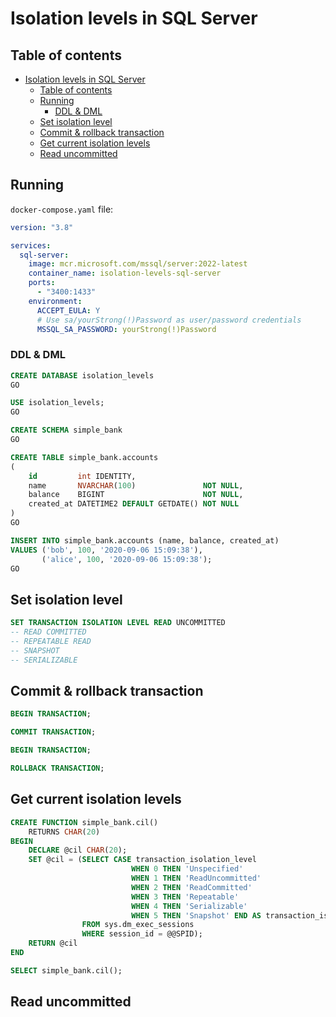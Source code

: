 # Isolation levels in SQL Server

## Table of contents

- [Isolation levels in SQL Server](#isolation-levels-in-sql-server)
  - [Table of contents](#table-of-contents)
  - [Running](#running)
    - [DDL \& DML](#ddl--dml)
  - [Set isolation level](#set-isolation-level)
  - [Commit \& rollback transaction](#commit--rollback-transaction)
  - [Get current isolation levels](#get-current-isolation-levels)
  - [Read uncommitted](#read-uncommitted)

## Running

`docker-compose.yaml` file:

```yaml
version: "3.8"

services:
  sql-server:
    image: mcr.microsoft.com/mssql/server:2022-latest
    container_name: isolation-levels-sql-server
    ports:
      - "3400:1433"
    environment:
      ACCEPT_EULA: Y
      # Use sa/yourStrong(!)Password as user/password credentials
      MSSQL_SA_PASSWORD: yourStrong(!)Password
```

### DDL & DML

```sql
CREATE DATABASE isolation_levels
GO

USE isolation_levels;
GO

CREATE SCHEMA simple_bank
GO

CREATE TABLE simple_bank.accounts
(
    id         int IDENTITY,
    name       NVARCHAR(100)               NOT NULL,
    balance    BIGINT                      NOT NULL,
    created_at DATETIME2 DEFAULT GETDATE() NOT NULL
)
GO

INSERT INTO simple_bank.accounts (name, balance, created_at)
VALUES ('bob', 100, '2020-09-06 15:09:38'),
       ('alice', 100, '2020-09-06 15:09:38');
GO
```

## Set isolation level

```sql
SET TRANSACTION ISOLATION LEVEL READ UNCOMMITTED
-- READ COMMITTED
-- REPEATABLE READ
-- SNAPSHOT
-- SERIALIZABLE
```

## Commit & rollback transaction

```sql
BEGIN TRANSACTION;

COMMIT TRANSACTION;
```

```sql
BEGIN TRANSACTION;

ROLLBACK TRANSACTION;
```

## Get current isolation levels

```sql
CREATE FUNCTION simple_bank.cil()
    RETURNS CHAR(20)
BEGIN
    DECLARE @cil CHAR(20);
    SET @cil = (SELECT CASE transaction_isolation_level
                           WHEN 0 THEN 'Unspecified'
                           WHEN 1 THEN 'ReadUncommitted'
                           WHEN 2 THEN 'ReadCommitted'
                           WHEN 3 THEN 'Repeatable'
                           WHEN 4 THEN 'Serializable'
                           WHEN 5 THEN 'Snapshot' END AS transaction_isolation_level
                FROM sys.dm_exec_sessions
                WHERE session_id = @@SPID);
    RETURN @cil
END

SELECT simple_bank.cil();
```

## Read uncommitted

